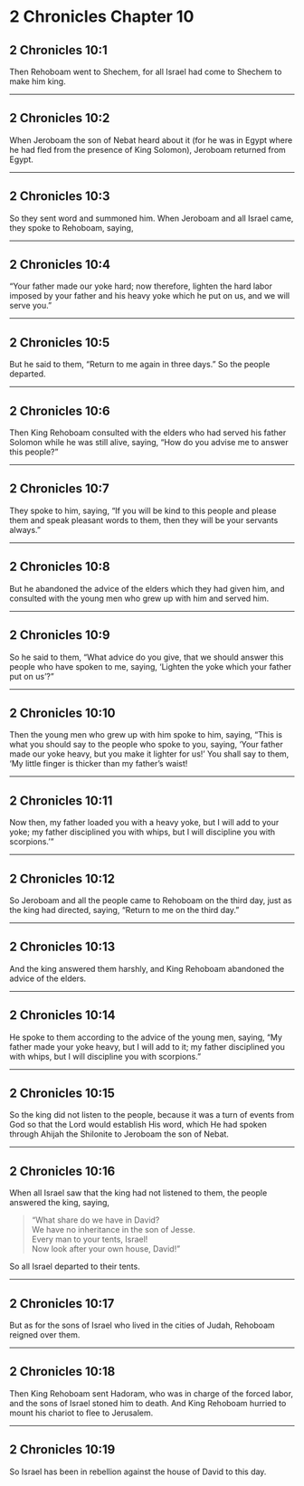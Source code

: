 # 2 Chronicles Chapter 10

## 2 Chronicles 10:1

Then Rehoboam went to Shechem, for all Israel had come to Shechem to make him king.

---

## 2 Chronicles 10:2

When Jeroboam the son of Nebat heard about it (for he was in Egypt where he had fled from the presence of King Solomon), Jeroboam returned from Egypt.

---

## 2 Chronicles 10:3

So they sent word and summoned him. When Jeroboam and all Israel came, they spoke to Rehoboam, saying,

---

## 2 Chronicles 10:4

“Your father made our yoke hard; now therefore, lighten the hard labor imposed by your father and his heavy yoke which he put on us, and we will serve you.”

---

## 2 Chronicles 10:5

But he said to them, “Return to me again in three days.” So the people departed.

---

## 2 Chronicles 10:6

Then King Rehoboam consulted with the elders who had served his father Solomon while he was still alive, saying, “How do you advise me to answer this people?”

---

## 2 Chronicles 10:7

They spoke to him, saying, “If you will be kind to this people and please them and speak pleasant words to them, then they will be your servants always.”

---

## 2 Chronicles 10:8

But he abandoned the advice of the elders which they had given him, and consulted with the young men who grew up with him and served him.

---

## 2 Chronicles 10:9

So he said to them, “What advice do you give, that we should answer this people who have spoken to me, saying, ‘Lighten the yoke which your father put on us’?”

---

## 2 Chronicles 10:10

Then the young men who grew up with him spoke to him, saying, “This is what you should say to the people who spoke to you, saying, ‘Your father made our yoke heavy, but you make it lighter for us!’ You shall say to them, ‘My little finger is thicker than my father’s waist!

---

## 2 Chronicles 10:11

Now then, my father loaded you with a heavy yoke, but I will add to your yoke; my father disciplined you with whips, but I will discipline you with scorpions.’”

---

## 2 Chronicles 10:12

So Jeroboam and all the people came to Rehoboam on the third day, just as the king had directed, saying, “Return to me on the third day.”

---

## 2 Chronicles 10:13

And the king answered them harshly, and King Rehoboam abandoned the advice of the elders.

---

## 2 Chronicles 10:14

He spoke to them according to the advice of the young men, saying, “My father made your yoke heavy, but I will add to it; my father disciplined you with whips, but I will discipline you with scorpions.”

---

## 2 Chronicles 10:15

So the king did not listen to the people, because it was a turn of events from God so that the Lord would establish His word, which He had spoken through Ahijah the Shilonite to Jeroboam the son of Nebat.

---

## 2 Chronicles 10:16

When all Israel saw that the king had not listened to them, the people answered the king, saying,

> “What share do we have in David?  
> We have no inheritance in the son of Jesse.  
> Every man to your tents, Israel!  
> Now look after your own house, David!”

So all Israel departed to their tents.

---

## 2 Chronicles 10:17

But as for the sons of Israel who lived in the cities of Judah, Rehoboam reigned over them.

---

## 2 Chronicles 10:18

Then King Rehoboam sent Hadoram, who was in charge of the forced labor, and the sons of Israel stoned him to death. And King Rehoboam hurried to mount his chariot to flee to Jerusalem.

---

## 2 Chronicles 10:19

So Israel has been in rebellion against the house of David to this day.
